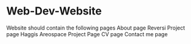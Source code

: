 # Web-Dev-Website
Website should contain the following pages
About page
Reversi Project page
Haggis Areospace Project Page
CV page
Contact me page
